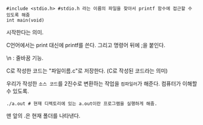 
```
#include <stdio.h> #stdio.h 라는 이름의 파일을 찾아서 printf 함수에 접근할 수 있도록 해줌
int main(void)
```
시작한다는 의미.

C언어에서는 print 대신에 printf를 쓴다. 그리고 명령어 뒤에 ;을 붙인다.

\n : 줄바꿈 기능.

C로 작성한 코드는 "파일이름.c"로 저장한다. (C로 작성된 코드라는 의미)

우리가 작성한 `소스 코드`를 2진수로 변환하는 작업을 `컴파일러`가 해준다. 컴퓨터가 이해할 수 있도록.

```
./a.out # 현재 디렉토리에 있는 a.out이란 프로그램을 실행하게 해줌.
```
맨 앞의 .은 현재 폴더를 나타낸다.
